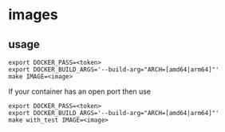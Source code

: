 # images

## usage

```
export DOCKER_PASS=<token>
export DOCKER_BUILD_ARGS='--build-arg="ARCH=[amd64|arm64]"'
make IMAGE=<image>
```

If your container has an open port then use

```
export DOCKER_PASS=<token>
export DOCKER_BUILD_ARGS='--build-arg="ARCH=[amd64|arm64]"'
make with_test IMAGE=<image>
```